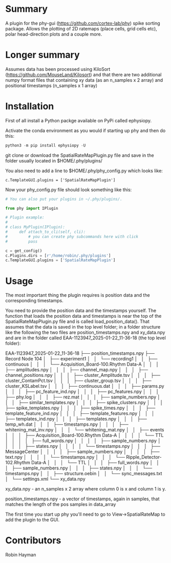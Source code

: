 Summary
=======

A plugin for the phy-gui (https://github.com/cortex-lab/phy) spike sorting package. Allows the plotting of 2D ratemaps (place cells, grid cells etc), polar head-direction plots and a couple more.

Longer summary
==============

Assumes data has been processed using KiloSort (https://github.com/MouseLand/Kilosort) and that there are two additional numpy format files that containing xy data (as an n_samples x 2 array) and positional timestamps (n_samples x 1 array)

Installation
============
First of all install a Python packge available on PyPi called ephysiopy.

Activate the conda environment as you would if starting up phy and then do this:

```python
python3 -m pip install ephysiopy -U
```

git clone or download the SpatialRateMapPlugin.py file and save in the folder usually located in $HOME/.phy/plugins/

You also need to add a line to $HOME/.phy/phy_config.py which looks like:

`c.TemplateGUI.plugins = ['SpatialRateMapPlugin']`

Now your phy_config.py file should look something like this:

```python
# You can also put your plugins in ~/.phy/plugins/.

from phy import IPlugin

# Plugin example:
#
# class MyPlugin(IPlugin):
#     def attach_to_cli(self, cli):
#         # you can create phy subcommands here with click
#         pass

c = get_config()
c.Plugins.dirs = [r'/home/robin/.phy/plugins']
c.TemplateGUI.plugins = ['SpatialRateMapPlugin']
```

Usage
=====
The most important thing the plugin requires is position data and the corresponding timestamps.

You need to provide the position data and the timestamps yourself. The function that loads the position data and
timestamps is near the top of the SpatialRateMapPlugin.py file and is called load_position_data(). That assumes that
the data is saved in the top level folder; in a folder structure like the following the two files are position_timestamps.npy and
xy_data.npy and are in the folder called EAA-1123947_2025-01-22_11-36-18 (the top level folder):

EAA-1123947_2025-01-22_11-36-18
├── position_timestamps.npy
├── Record Node 104
│   ├── experiment1
│   │   └── recording1
│   │       ├── continuous
│   │       │   └── Acquisition_Board-100.Rhythm Data-A
│   │       │       ├── amplitudes.npy
│   │       │       ├── channel_map.npy
│   │       │       ├── channel_positions.npy
│   │       │       ├── cluster_Amplitude.tsv
│   │       │       ├── cluster_ContamPct.tsv
│   │       │       ├── cluster_group.tsv
│   │       │       ├── cluster_KSLabel.tsv
│   │       │       ├── continuous.dat
│   │       │       ├── params.py
│   │       │       ├── pc_feature_ind.npy
│   │       │       ├── pc_features.npy
│   │       │       ├── phy.log
│   │       │       ├── rez.mat
│   │       │       ├── sample_numbers.npy
│   │       │       ├── similar_templates.npy
│   │       │       ├── spike_clusters.npy
│   │       │       ├── spike_templates.npy
│   │       │       ├── spike_times.npy
│   │       │       ├── template_feature_ind.npy
│   │       │       ├── template_features.npy
│   │       │       ├── templates_ind.npy
│   │       │       ├── templates.npy
│   │       │       ├── temp_wh.dat
│   │       │       ├── timestamps.npy
│   │       │       ├── whitening_mat_inv.npy
│   │       │       └── whitening_mat.npy
│   │       ├── events
│   │       │   ├── Acquisition_Board-100.Rhythm Data-A
│   │       │   │   └── TTL
│   │       │   │       ├── full_words.npy
│   │       │   │       ├── sample_numbers.npy
│   │       │   │       ├── states.npy
│   │       │   │       └── timestamps.npy
│   │       │   ├── MessageCenter
│   │       │   │   ├── sample_numbers.npy
│   │       │   │   ├── text.npy
│   │       │   │   └── timestamps.npy
│   │       │   └── Ripple_Detector-102.Rhythm Data-A
│   │       │       └── TTL
│   │       │           ├── full_words.npy
│   │       │           ├── sample_numbers.npy
│   │       │           ├── states.npy
│   │       │           └── timestamps.npy
│   │       ├── structure.oebin
│   │       └── sync_messages.txt
│   └── settings.xml
└── xy_data.npy


xy_data.npy - an n_samples x 2 array where column 0 is x and column 1 is y.

position_timestamps.npy - a vector of timestamps, again in samples, that matches the length of the pos samples in data_array

The first time you start up phy you'll need to go to View->SpatialRateMap to add the plugin to the GUI.


Contributors
============
Robin Hayman


